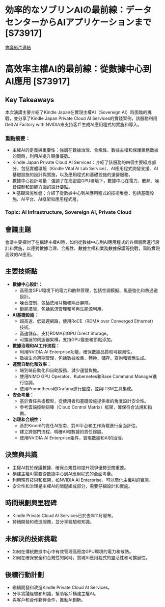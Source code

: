 # 効率的なソブリンAIの最前線：データセンターからAIアプリケーションまで [S73917]
[會議影片連結](https://www.nvidia.com/gtc/session-catalog/?search=%E5%8A%B9%E7%8E%87%E7%9A%84%E3%81%AA%E3%82%BD%E3%83%95%E3%82%99%E3%83%AA%E3%83%B3AI%E3%81%AE%E6%9C%80%E5%89%8D%E7%B7%9A%EF%BC%9A%E3%83%86%E3%82%99%E3%83%BC%E3%82%BF%E3%82%BB%E3%83%B3%E3%82%BF%E3%83%BC%E3%81%8B%E3%82%89AI%E3%82%A2%E3%83%95%E3%82%9A%E3%83%AA%E3%82%B1%E3%83%BC%E3%82%B7%E3%83%A7%E3%83%B3%E3%81%BE%E3%81%A7%E3%82%99%20%5BS73917%5D&tab.catalogallsessionstab=16566177511100015Kus#/session/1733747594330001Diny)
# 高效率主權AI的最前線：從數據中心到AI應用 [S73917]

## Key Takeaways
本次演講主要介紹了Kindle Japan在實現主權AI（Sovereign AI）時面臨的挑戰，並分享了Kindle Japan Private Cloud AI Services的實踐案例，該服務利用Dell AI Factory with NVIDIA來支持客戶生成AI應用程式的實施和導入。
### 重點摘要：
*   主權AI的定義與重要性：強調在數據治理、合規性、數據主權和保護業務數據的同時，利用AI提升競爭優勢。
*   Kindle Japan Private Cloud AI Services：介紹了該服務的四個主要組成部分，包括實體環境（Kindle Vital AI Lab Service）、AI應用程式開發支援、AI基礎設施的設計與實施，以及應用程式和基礎設施的運營服務。
*   數據中心設計考量：強調了在高密度GPU環境下，數據中心在電力、散熱、噪音控制和節能方面的設計要點。
*   AI基礎設施堆疊：介紹了從數據中心到AI應用程式的技術堆疊，包括基礎設施、AI平台、AI框架和應用程式層。
### Topic: AI Infrastructure, Sovereign AI, Private Cloud

## 會議主題
會議主要探討了在構建主權AI時，如何從數據中心到AI應用程式的各個層面進行設計和實施，以應對數據治理、合規性、數據主權和業務數據保護等挑戰，同時實現高效的AI應用。

## 主要技術點
*   **數據中心設計：**
    *   高密度GPU環境下的電力和散熱管理，包括空調模擬、風量強化和熱通道設計。
    *   噪音控制，包括使用耳機和隔音屏障。
    *   節能措施，包括氣流管理和可再生能源利用。
*   **AI基礎設施：**
    *   超高速、低延遲網路，使用RoCE（RDMA over Converged Ethernet）技術。
    *   高速儲存，支持RDMA和GPU Direct Storage。
    *   可擴展的伺服器架構，支持GPU變更和節點添加。
*   **數據治理和AI工作流程：**
    *   利用NVIDIA AI Enterprise功能，確保數據品質和可觀測性。
    *   數據生命週期管理，包括數據收集、轉換、儲存、查詢和響應生成。
*   **運營自動化和效率：**
    *   端到端自動化和自助服務，減少運營負擔。
    *   使用NIMO GPU Operator、Kubernetes和Base Command Manager進行協調。
    *   使用Prometheus和Grafana進行監控，並與ITSM工具集成。
*   **安全考量：**
    *   基於責任共擔模型，從使用者和基礎設施提供者的角度設計安全性。
    *   參考雲端控制矩陣（Cloud Control Matrix）框架，確保符合法規和指南。
*   **治理和合規性：**
    *   基於Kindril的責任AI指南，對AI平台和工作負載進行全面評估。
    *   建立跨部門流程，明確AI和數據的責任歸屬。
    *   使用NVIDIA AI Enterprise組件，實現數據和AI的治理。

## 決策與共識
*   主權AI對於保護數據、確保合規性和提升競爭優勢至關重要。
*   構建主權AI需要從數據中心到AI應用程式的全面考量。
*   利用現有技術和框架，如NVIDIA AI Enterprise，可以簡化主權AI的實施。
*   安全性和治理是主權AI的關鍵組成部分，需要仔細設計和實施。

## 時間規劃與里程碑
*   Kindle Private Cloud AI Services已於去年11月發布。
*   持續開發和改進服務，並分享經驗和知識。

## 未解決的技術挑戰
*   如何在傳統數據中心中有效管理高密度GPU環境的電力和散熱。
*   如何在確保安全和合規性的同時，實現AI應用程式的靈活性和可擴展性。

## 後續行動計劃
*   繼續開發和改進Kindle Private Cloud AI Services。
*   分享實踐經驗和知識，幫助客戶構建主權AI。
*   與客戶和合作夥伴合作，推動AI創新。
